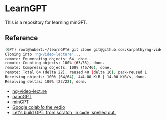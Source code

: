 # LearnGPT

This is a repository for learning minGPT.

## Reference

```bash
(GPT) root@hubert:~/learnGPT# git clone git@github.com:karpathy/ng-video-lecture.git
Cloning into 'ng-video-lecture'...
remote: Enumerating objects: 64, done.
remote: Counting objects: 100% (63/63), done.
remote: Compressing objects: 100% (46/46), done.
remote: Total 64 (delta 22), reused 48 (delta 16), pack-reused 1
Receiving objects: 100% (64/64), 444.00 KiB | 14.00 KiB/s, done.
Resolving deltas: 100% (22/22), done.
```

- [ng-video-lecture](https://github.com/karpathy/ng-video-lecture)
- [nanoGPT](https://github.com/karpathy/nanoGPT)
- [minGPT](https://github.com/karpathy/minGPT)
- [Google colab fo the vedio](https://colab.research.google.com/drive/1JMLa53HDuA-i7ZBmqV7ZnA3c_fvtXnx-?usp=sharing)
- [Let's build GPT: from scratch, in code, spelled out.](https://www.youtube.com/watch?v=kCc8FmEb1nY)
